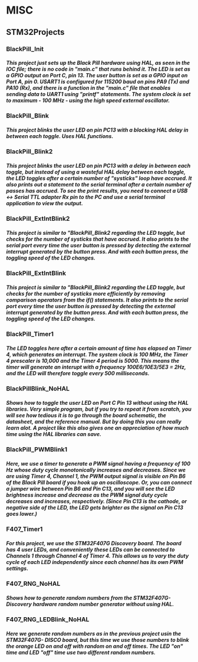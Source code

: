 # MISC

## STM32Projects

### BlackPill_Init 
##### This project just sets up the Black Pill hardware using HAL, as seen in the IOC file; there is no code in "main.c" that runs behind it.  The LED is set as a GPIO output on Port C, pin 13.  The user button is set as a GPIO input on Port A, pin 0.  USART1 is configured for 115200 baud on pins PA9 (Tx) and PA10 (Rx), and there is a function in the "main.c" file that enables sending data to UART1 using "printf" statements.  The system clock is set to maximum - 100 MHz - using the high speed external oscillator. 

### BlackPill_Blink 
##### This project blinks the user LED on pin PC13 with a blocking HAL delay in between each toggle.  Uses HAL functions. 


### BlackPill_Blink2
##### This project blinks the user LED on pin PC13 with a delay in between each toggle, but instead of using a wasteful HAL delay between each toggle, the LED toggles after a certain number of "systicks" loop have accrued.  It also prints out a statement to the serial terminal after a certain number of passes has accrued.  To see the print results, you need to connect a USB <-> Serial TTL adapter Rx pin to the PC and use a serial terminal application to view the output.  

### BlackPill_ExtIntBlink2
##### This project is similar to "BlackPill_Blink2 regarding the LED toggle, but checks for the number of systicks that have accrued.  It also prints to the serial port every time the user button is pressed by detecting the external interrupt generated by the button press.  And with each button press, the toggling speed of the LED changes.  

### BlackPill_ExtIntBlink
##### This project is similar to "BlackPill_Blink2 regarding the LED toggle, but checks for the number of systicks more efficiently by removing comparison operators from the if() statements.  It also prints to the serial port every time the user button is pressed by detecting the external interrupt generated by the button press.  And with each button press, the toggling speed of the LED changes. 

### BlackPill_Timer1
##### The LED toggles here after a certain amount of time has elapsed on Timer 4, which generates an interrupt.  The system clock is 100 MHz, the Timer 4 prescaler is 10,000 and the Timer 4 period is 5000.  This means the timer will generate an interupt with a frequency 100E6/10E3/5E3 = 2Hz, and the LED will therefore toggle every 500 milliseconds.  

### BlackPillBlink_NoHAL
##### Shows how to toggle the user LED on Port C Pin 13 without using the HAL libraries.  Very simple program, but if you try to repeat it from scratch, you will see how tedious it is to go through the board schematic, the datasheet, and the reference manual.  But by doing this you can really learn alot.  A project like this also gives one an appreciation of how much time using the HAL libraries can save.  

### BlackPill_PWMBlink1
##### Here, we use a timer to generate a PWM signal having a frequency of 100 Hz whose duty cycle monotonically increases and decreases.  Since we are using Timer 4, Channel 1, the PWM output signal is visible on Pin B6 of the Black Pill board if you hook up an oscilloscope.  Or, you can connect a jumper wire between Pin B6 and Pin C13, and you will see the LED brightness increase and decrease as the PWM signal duty cycle decreases and increases, respectively. (Since Pin C13 is the cathode, or negative side of the LED, the LED gets brighter as the signal on Pin C13 goes lower.)  

### F407_Timer1
##### For this project, we use the STM32F407G Discovery board.  The board has 4 user LEDs, and conveniently these LEDs can be connected to Channels 1 through Channel 4 of Timer 4.  This allows us to vary the duty cycle of each LED independently since each channel has its own PWM settings.  

### F407_RNG_NoHAL
##### Shows how to generate random numbers from the STM32F407G-Discovery hardware random number generator without using HAL.  

### F407_RNG_LEDBlink_NoHAL
##### Here we generate random numbers as in the previous project usin the STM32F407G- DISCO board, but this time we use those numbers to blink the orange LED on and off with random on and off times.  The LED "on" time and LED "off" time use two different random numbers.  